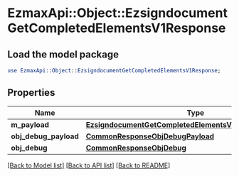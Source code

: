 # EzmaxApi::Object::EzsigndocumentGetCompletedElementsV1Response

## Load the model package
```perl
use EzmaxApi::Object::EzsigndocumentGetCompletedElementsV1Response;
```

## Properties
Name | Type | Description | Notes
------------ | ------------- | ------------- | -------------
**m_payload** | [**EzsigndocumentGetCompletedElementsV1ResponseMPayload**](EzsigndocumentGetCompletedElementsV1ResponseMPayload.md) |  | 
**obj_debug_payload** | [**CommonResponseObjDebugPayload**](CommonResponseObjDebugPayload.md) |  | [optional] 
**obj_debug** | [**CommonResponseObjDebug**](CommonResponseObjDebug.md) |  | [optional] 

[[Back to Model list]](../README.md#documentation-for-models) [[Back to API list]](../README.md#documentation-for-api-endpoints) [[Back to README]](../README.md)


